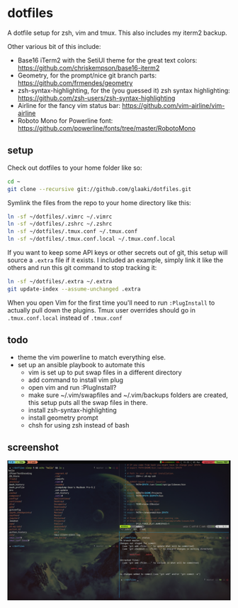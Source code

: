 dotfiles
========

A dotfile setup for zsh, vim and tmux. This also includes my iterm2 backup.

Other various bit of this include:
- Base16 iTerm2 with the SetiUI theme for the great text colors: https://github.com/chriskempson/base16-iterm2
- Geometry, for the prompt/nice git branch parts: https://github.com/frmendes/geometry
- zsh-syntax-highlighting, for the (you guessed it) zsh syntax highlighting: https://github.com/zsh-users/zsh-syntax-highlighting
- Airline for the fancy vim status bar: https://github.com/vim-airline/vim-airline
- Roboto Mono for Powerline font: https://github.com/powerline/fonts/tree/master/RobotoMono

setup
--------
Check out dotfiles to your home folder like so:

```bash
cd ~
git clone --recursive git://github.com/glaaki/dotfiles.git
```

Symlink the files from the repo to your home directory like this:
```bash
ln -sf ~/dotfiles/.vimrc ~/.vimrc
ln -sf ~/dotfiles/.zshrc ~/.zshrc
ln -sf ~/dotfiles/.tmux.conf ~/.tmux.conf
ln -sf ~/dotfiles/.tmux.conf.local ~/.tmux.conf.local
```
If you want to keep some API keys or other secrets out of git, this setup will source a `.extra` file if it exists. I included an example, simply link it like the others and run this git command to stop tracking it:
```bash
ln -sf ~/dotfiles/.extra ~/.extra
git update-index --assume-unchanged .extra
```

When you open Vim for the first time you'll need to run `:PlugInstall` to actually pull down the plugins. Tmux user overrides should go in `.tmux.conf.local` instead of `.tmux.conf`

todo
--------
- theme the vim powerline to match everything else.
- set up an ansible playbook to automate this
  * vim is set up to put swap files in a different directory
  * add command to install vim plug
  * open vim and run :PlugInstall?
  * make sure ~/.vim/swapfiles and ~/.vim/backups folders are created, this setup puts all the swap files in there.
  * install zsh-syntax-highlighting
  * install geometry prompt
  * chsh for using zsh instead of bash

screenshot
--------
![reference ss](current_ss.png)
